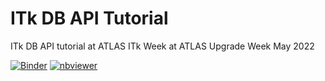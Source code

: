 # ITk DB API Tutorial

ITk DB API tutorial at ATLAS ITk Week at ATLAS Upgrade Week May 2022


[![Binder](https://mybinder.org/badge_logo.svg)](https://mybinder.org/v2/gh/kratsg/itkdb-tutorial-may2022/main)
[![nbviewer](https://img.shields.io/badge/view%20on-nbviewer-brightgreen.svg)](https://nbviewer.org/github/kratsg/itkdb-tutorial-may2022/blob/main/tutorial.ipynb)

